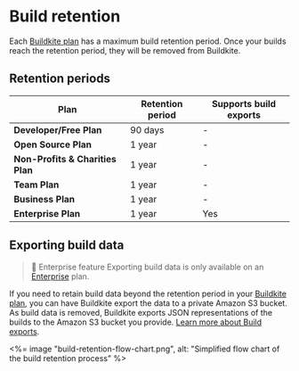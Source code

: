 # Build retention

Each [Buildkite plan](https://buildkite.com/pricing) has a maximum build retention period. Once your builds reach the retention period, they will be removed from Buildkite.


## Retention periods

<table width="100%">
  <thead>
    <tr>
      <th>Plan</th>
      <th>Retention period</th>
      <th>Supports build exports</th>
    </tr>
  </thead>
  <tbody>
    <tr>
      <td><strong>Developer/Free Plan</strong></td>
      <td>90 days</td>
      <td>-</td>
    </tr>
    <tr>
    <tr>
      <td><strong>Open Source Plan</strong></td>
      <td>1 year</td>
      <td>-</td>
    </tr>
    <tr>
      <td><strong>Non-Profits & Charities Plan</strong></td>
      <td>1 year</td>
      <td>-</td>
    </tr>
      <td><strong>Team Plan</strong></td>
      <td>1 year</td>
      <td>-</td>
    </tr>
    <tr>
      <td><strong>Business Plan</strong></td>
      <td>1 year</td>
      <td>-</td>
    </tr>
    <tr>
      <td><strong>Enterprise Plan</strong></td>
      <td>1 year</td>
      <td>Yes</td>
    </tr>
  </tbody>
</table>


## Exporting build data
> 📘 Enterprise feature
> Exporting build data is only available on an [Enterprise](https://buildkite.com/pricing) plan.

If you need to retain build data beyond the retention period in your [Buildkite plan](https://buildkite.com/pricing), you can have Buildkite export the data to a private Amazon S3 bucket. As build data is removed, Buildkite exports JSON representations of the builds to the Amazon S3 bucket you provide. [Learn more about Build exports](/docs/pipelines/build-exports).

<%= image "build-retention-flow-chart.png", alt: "Simplified flow chart of the build retention process" %>
